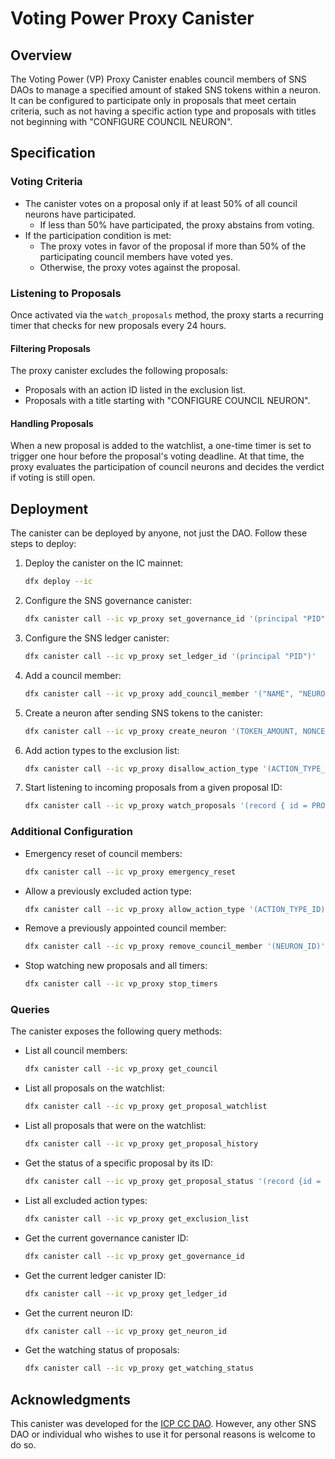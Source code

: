 # Voting Power Proxy Canister

## Overview

The Voting Power (VP) Proxy Canister enables council members of SNS DAOs to manage a specified amount of staked SNS tokens within a neuron. It can be configured to participate only in proposals that meet certain criteria, such as not having a specific action type and proposals with titles not beginning with "CONFIGURE COUNCIL NEURON".

## Specification

### Voting Criteria

- The canister votes on a proposal only if at least 50% of all council neurons have participated.
  - If less than 50% have participated, the proxy abstains from voting.
- If the participation condition is met:
  - The proxy votes in favor of the proposal if more than 50% of the participating council members have voted yes.
  - Otherwise, the proxy votes against the proposal.

### Listening to Proposals

Once activated via the `watch_proposals` method, the proxy starts a recurring timer that checks for new proposals every 24 hours.

#### Filtering Proposals

The proxy canister excludes the following proposals:

- Proposals with an action ID listed in the exclusion list.
- Proposals with a title starting with "CONFIGURE COUNCIL NEURON".

#### Handling Proposals

When a new proposal is added to the watchlist, a one-time timer is set to trigger one hour before the proposal's voting deadline. At that time, the proxy evaluates the participation of council neurons and decides the verdict if voting is still open.

## Deployment

The canister can be deployed by anyone, not just the DAO. Follow these steps to deploy:

1. Deploy the canister on the IC mainnet: 
    ```sh
    dfx deploy --ic
    ```
2. Configure the SNS governance canister: 
    ```sh
    dfx canister call --ic vp_proxy set_governance_id '(principal "PID")'
    ```
3. Configure the SNS ledger canister: 
    ```sh
    dfx canister call --ic vp_proxy set_ledger_id '(principal "PID")'
    ```
4. Add a council member: 
    ```sh
    dfx canister call --ic vp_proxy add_council_member '("NAME", "NEURON-ID")'
    ```
5. Create a neuron after sending SNS tokens to the canister: 
    ```sh
    dfx canister call --ic vp_proxy create_neuron '(TOKEN_AMOUNT, NONCE)'
    ```
6. Add action types to the exclusion list: 
    ```sh
    dfx canister call --ic vp_proxy disallow_action_type '(ACTION_TYPE_ID)'
    ```
7. Start listening to incoming proposals from a given proposal ID: 
    ```sh
    dfx canister call --ic vp_proxy watch_proposals '(record { id = PROPOSAL_ID }, FROM_PROPOSAL_ACTION, FROM_PROPOSAL_CREATION_TIMESTAMP)'
    ```

### Additional Configuration

- Emergency reset of council members: 
    ```sh
    dfx canister call --ic vp_proxy emergency_reset
    ```
- Allow a previously excluded action type: 
    ```sh
    dfx canister call --ic vp_proxy allow_action_type '(ACTION_TYPE_ID)'
    ```
- Remove a previously appointed council member: 
    ```sh
    dfx canister call --ic vp_proxy remove_council_member '(NEURON_ID)'
    ```
- Stop watching new proposals and all timers:
    ```sh
    dfx canister call --ic vp_proxy stop_timers
    ```

### Queries

The canister exposes the following query methods:

- List all council members: 
    ```sh
    dfx canister call --ic vp_proxy get_council
    ```
- List all proposals on the watchlist: 
    ```sh
    dfx canister call --ic vp_proxy get_proposal_watchlist
    ```
- List all proposals that were on the watchlist: 
    ```sh
    dfx canister call --ic vp_proxy get_proposal_history
    ```
- Get the status of a specific proposal by its ID: 
    ```sh
    dfx canister call --ic vp_proxy get_proposal_status '(record {id = PROPOSAL_ID})'
    ```
- List all excluded action types: 
    ```sh
    dfx canister call --ic vp_proxy get_exclusion_list
    ```
- Get the current governance canister ID:
    ```sh
    dfx canister call --ic vp_proxy get_governance_id
    ```
- Get the current ledger canister ID:
    ```sh
    dfx canister call --ic vp_proxy get_ledger_id
    ```
- Get the current neuron ID:
    ```sh
    dfx canister call --ic vp_proxy get_neuron_id
    ```
- Get the watching status of proposals:
    ```sh
    dfx canister call --ic vp_proxy get_watching_status
    ```

## Acknowledgments

This canister was developed for the [ICP CC DAO](https://osjzm-oaaaa-aaaal-ajcoq-cai.icp0.io/#icpcccouncilneuron). However, any other SNS DAO or individual who wishes to use it for personal reasons is welcome to do so.